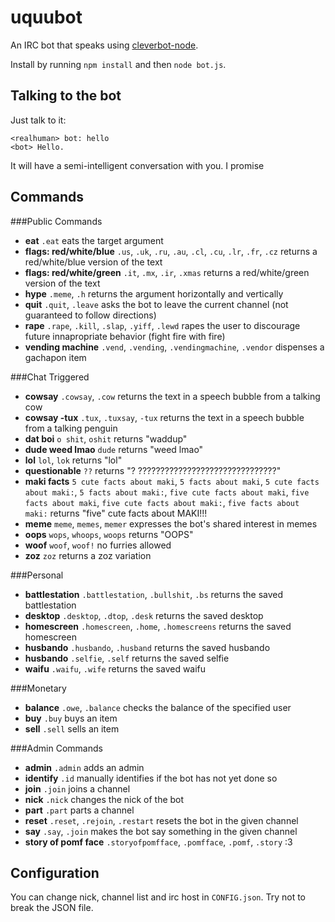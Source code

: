 # uquubot
An IRC bot that speaks using [cleverbot-node](https://github.com/fojas/cleverbot-node).

Install by running `npm install` and then `node bot.js`.

## Talking to the bot
Just talk to it:

    <realhuman> bot: hello
    <bot> Hello.

It will have a semi-intelligent conversation with you. I promise

## Commands

###Public Commands

- **eat** `.eat` eats the target argument
- **flags: red/white/blue** `.us`, `.uk`, `.ru`, `.au`, `.cl`, `.cu`, `.lr`, `.fr`, `.cz` returns a red/white/blue version of the text
- **flags: red/white/green** `.it`, `.mx`, `.ir`, `.xmas` returns a red/white/green version of the text
- **hype** `.meme`, `.h` returns the argument horizontally and vertically
- **quit** `.quit`, `.leave` asks the bot to leave the current channel (not guaranteed to follow directions)
- **rape** `.rape`, `.kill`, `.slap`, `.yiff`, `.lewd` rapes the user to discourage future innapropriate behavior (fight fire with fire)
- **vending machine** `.vend`, `.vending`, `.vendingmachine`, `.vendor` dispenses a gachapon item

###Chat Triggered

- **cowsay** `.cowsay`, `.cow` returns the text in a speech bubble from a talking cow
- **cowsay -tux** `.tux`, `.tuxsay`, `-tux` returns the text in a speech bubble from a talking penguin
- **dat boi** `o shit`, `oshit` returns "waddup"
- **dude weed lmao** `dude` returns "weed lmao"
- **lol** `lol`, `lok` returns "lol"
- **questionable** `??` returns "? ???????????????????????????????"
- **maki facts** `5 cute facts about maki`, `5 facts about maki`, `5 cute facts about maki:`, `5 facts about maki:`, `five cute facts about maki`, `five facts about maki`, `five cute facts about maki:`, `five facts about maki:` returns "five" cute facts about MAKI!!!
- **meme** `meme`, `memes`, `memer` expresses the bot's shared interest in memes
- **oops** `wops`, `whoops`, `woops` returns "OOPS"
- **woof** `woof`, `woof!` no furries allowed
- **zoz** `zoz` returns a zoz variation

###Personal

- **battlestation** `.battlestation`, `.bullshit`, `.bs` returns the saved battlestation
- **desktop** `.desktop`, `.dtop`, `.desk` returns the saved desktop
- **homescreen** `.homescreen`, `.home`, `.homescreens` returns the saved homescreen
- **husbando** `.husbando`, `.husband` returns the saved husbando
- **husbando** `.selfie`, `.self` returns the saved selfie
- **waifu** `.waifu`, `.wife` returns the saved waifu

###Monetary

- **balance** `.owe`, `.balance` checks the balance of the specified user
- **buy** `.buy` buys an item
- **sell** `.sell` sells an item

###Admin Commands

- **admin** `.admin` adds an admin
- **identify** `.id` manually identifies if the bot has not yet done so
- **join** `.join` joins a channel
- **nick** `.nick` changes the nick of the bot
- **part** `.part` parts a channel
- **reset** `.reset`, `.rejoin`, `.restart` resets the bot in the given channel
- **say** `.say`, `.join` makes the bot say something in the given channel
- **story of pomf face** `.storyofpomfface`, `.pomfface`, `.pomf`, `.story` :3

## Configuration
You can change nick, channel list and irc host in `CONFIG.json`. Try not to break the JSON file.
